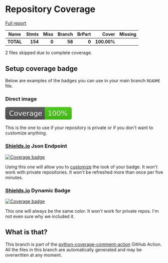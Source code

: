 # Repository Coverage

[Full report](https://htmlpreview.github.io/?https://github.com/JNRowe/pyisbn/blob/python-coverage-comment-action-data/htmlcov/index.html)

| Name      |    Stmts |     Miss |   Branch |   BrPart |       Cover |   Missing |
|---------- | -------: | -------: | -------: | -------: | ----------: | --------: |
| **TOTAL** |  **154** |    **0** |   **58** |    **0** | **100.00%** |           |

2 files skipped due to complete coverage.


## Setup coverage badge

Below are examples of the badges you can use in your main branch `README` file.

### Direct image

[![Coverage badge](https://raw.githubusercontent.com/JNRowe/pyisbn/python-coverage-comment-action-data/badge.svg)](https://htmlpreview.github.io/?https://github.com/JNRowe/pyisbn/blob/python-coverage-comment-action-data/htmlcov/index.html)

This is the one to use if your repository is private or if you don't want to customize anything.

### [Shields.io](https://shields.io) Json Endpoint

[![Coverage badge](https://img.shields.io/endpoint?url=https://raw.githubusercontent.com/JNRowe/pyisbn/python-coverage-comment-action-data/endpoint.json)](https://htmlpreview.github.io/?https://github.com/JNRowe/pyisbn/blob/python-coverage-comment-action-data/htmlcov/index.html)

Using this one will allow you to [customize](https://shields.io/endpoint) the look of your badge.
It won't work with private repositories. It won't be refreshed more than once per five minutes.

### [Shields.io](https://shields.io) Dynamic Badge

[![Coverage badge](https://img.shields.io/badge/dynamic/json?color=brightgreen&label=coverage&query=%24.message&url=https%3A%2F%2Fraw.githubusercontent.com%2FJNRowe%2Fpyisbn%2Fpython-coverage-comment-action-data%2Fendpoint.json)](https://htmlpreview.github.io/?https://github.com/JNRowe/pyisbn/blob/python-coverage-comment-action-data/htmlcov/index.html)

This one will always be the same color. It won't work for private repos. I'm not even sure why we included it.

## What is that?

This branch is part of the
[python-coverage-comment-action](https://github.com/marketplace/actions/python-coverage-comment)
GitHub Action. All the files in this branch are automatically generated and may be
overwritten at any moment.
